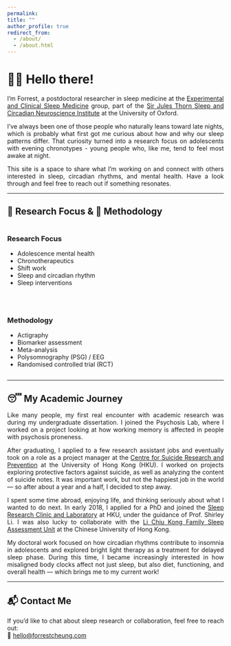 ```yaml
---
permalink:
title: ""
author_profile: true
redirect_from:
  - /about/
  - /about.html
---
```


# 👋🏼 Hello there!

<div style="text-align: justify;">

  <p>I’m Forrest, a postdoctoral researcher in sleep medicine at the <a href="https://www.ndcn.ox.ac.uk/research/experimental-and-clinical-sleep-medicine-group" target="_blank" rel="noopener noreferrer">Experimental and Clinical Sleep Medicine</a> group, part of the <a href="https://www.scni.ox.ac.uk/" target="_blank" rel="noopener noreferrer">Sir Jules Thorn Sleep and Circadian Neuroscience Institute</a> at the University of Oxford.</p>

  <p>I’ve always been one of those people who naturally leans toward late nights, which is probably what first got me curious about how and why our sleep patterns differ. That curiosity turned into a research focus on adolescents with evening chronotypes - young people who, like me, tend to feel most awake at night.</p>

  <p>This site is a space to share what I’m working on and connect with others interested in sleep, circadian rhythms, and mental health. Have a look through and feel free to reach out if something resonates.</p>

</div>


---

## 🧠 Research Focus & 🧪 Methodology

<div style="display: flex; flex-wrap: wrap; gap: 2rem; margin-top: 1rem;">

  <div style="flex: 1 1 300px;">
    <h3>Research Focus</h3>
    <ul>
      <li>Adolescence mental health</li>
      <li>Chronotherapeutics</li>
      <li>Shift work</li>
      <li>Sleep and circadian rhythm</li>
      <li>Sleep interventions</li>
    </ul>
  </div>

  <div style="flex: 1 1 300px;">
    <h3>Methodology</h3>
    <ul>
      <li>Actigraphy</li>
      <li>Biomarker assessment</li>
      <li>Meta-analysis</li>
      <li>Polysomnography (PSG) / EEG</li>
      <li>Randomised controlled trial (RCT)</li>
    </ul>
  </div>

</div>

---

## 😴 My Academic Journey

<div style="text-align: justify;">

  <p>Like many people, my first real encounter with academic research was during my undergraduate dissertation. I joined the Psychosis Lab, where I worked on a project looking at how working memory is affected in people with psychosis proneness.</p>

  <p>After graduating, I applied to a few research assistant jobs and eventually took on a role as a project manager at the <a href="https://csrp.hku.hk/" target="_blank">Centre for Suicide Research and Prevention</a> at the University of Hong Kong (HKU). I worked on projects exploring protective factors against suicide, as well as analyzing the content of suicide notes. It was important work, but not the happiest job in the world — so after about a year and a half, I decided to step away.</p>

  <p>I spent some time abroad, enjoying life, and thinking seriously about what I wanted to do next. In early 2018, I applied for a PhD and joined the <a href="https://sleep.hku.hk/" target="_blank">Sleep Research Clinic and Laboratory</a> at HKU, under the guidance of Prof. Shirley Li. I was also lucky to collaborate with the <a href="https://www.psychiatry.cuhk.edu.hk/sau/sleep-assessment-unit/" target="_blank">Li Chiu Kong Family Sleep Assessment Unit</a> at the Chinese University of Hong Kong.</p>

  <p>My doctoral work focused on how circadian rhythms contribute to insomnia in adolescents and explored bright light therapy as a treatment for delayed sleep phase. During this time, I became increasingly interested in how misaligned body clocks affect not just sleep, but also diet, functioning, and overall health — which brings me to my current work!</p>

</div>

---

## 📬 Contact Me

<div style="text-align: justify;">
  <p>If you’d like to chat about sleep research or collaboration, feel free to reach out:<br>
    📧 <a href="mailto:contact@forrestcheung.com">hello@forrestcheung.com</a></p>
  </div>
